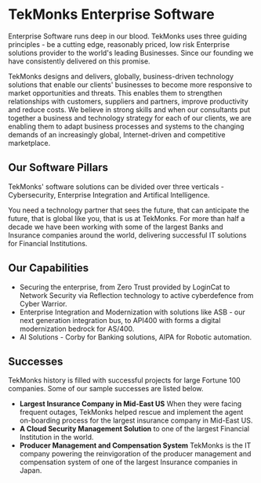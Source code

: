 # TekMonks Enterprise Software

Enterprise Software runs deep in our blood. TekMonks uses three guiding principles - be a cutting edge, reasonably priced, low risk Enterprise solutions provider to the world's leading Businesses. Since our founding we have consistently delivered on this promise.

TekMonks designs and delivers, globally, business-driven technology solutions that enable our clients' businesses to become more responsive to market opportunities and threats. This enables them to strengthen relationships with customers, suppliers and partners, improve productivity and reduce costs. We believe in strong skills and when our consultants put together a business and technology strategy for each of our clients, we are enabling them to adapt business processes and systems to the changing demands of an increasingly global, Internet-driven and competitive marketplace.

## Our Software Pillars
TekMonks' software solutions can be divided over three verticals - Cybersecurity, Enterprise Integration and Artifical Intelligence.

You need a technology partner that sees the future, that can anticipate the future, that is global like you, that is us at TekMonks. For more than half a decade we have been working with some of the largest Banks and Insurance companies around the world, delivering successful IT solutions for Financial Institutions.

## Our Capabilities
* Securing the enterprise, from Zero Trust provided by LoginCat to Network Security via Reflection technology to active cyberdefence from Cyber Warrior.
* Enterprise Integration and Modernization with solutions like ASB - our next generation integration bus, to API400 with forms a digital modernization bedrock for AS/400.
* AI Solutions - Corby for Banking solutions, AIPA for Robotic automation. 

## Successes
TekMonks history is filled with successful projects for large Fortune 100 companies. Some of our sample successes are listed below.

* **Largest Insurance Company in Mid-East US** When they were facing frequent outages, TekMonks helped rescue and implement the agent on-boarding process for the largest insurance company in Mid-East US.
* **A Cloud Security Management Solution** to one of the largest Financial Institution in the world.
* **Producer Management and Compensation System** TekMonks is the IT company powering the reinvigoration of the producer management and compensation system of one of the largest Insurance companies in Japan.
